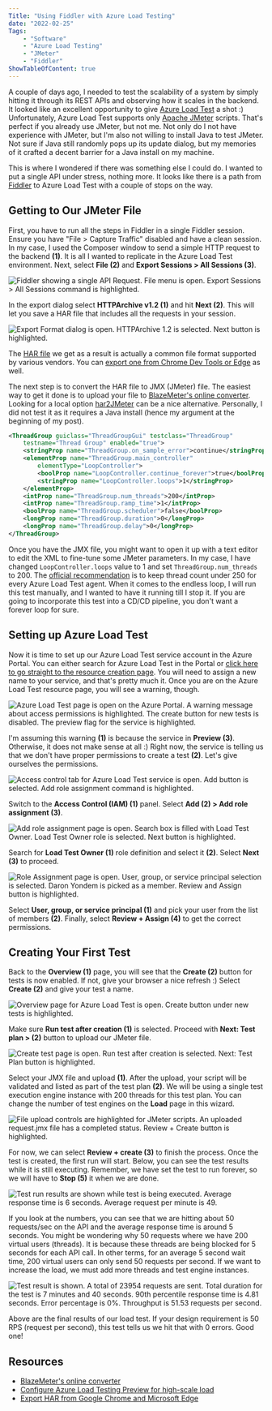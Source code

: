 ```yaml
---
Title: "Using Fiddler with Azure Load Testing"
date: "2022-02-25" 
Tags: 
    - "Software"
    - "Azure Load Testing"
    - "JMeter"
    - "Fiddler"
ShowTableOfContent: true
---
```


A couple of days ago, I needed to test the scalability of a system by simply hitting it through its REST APIs and observing how it scales in the backend. It looked like an excellent opportunity to give [Azure Load Test](https://azure.microsoft.com/en-us/services/load-testing/) a shot :) Unfortunately, Azure Load Test supports only [Apache JMeter](https://jmeter.apache.org/) scripts. That's perfect if you already use JMeter, but not me. Not only do I not have experience with JMeter, but I'm also not willing to install Java to test JMeter. Not sure if Java still randomly pops up its update dialog, but my memories of it crafted a decent barrier for a Java install on my machine.

This is where I wondered if there was something else I could do. I wanted to put a single API under stress, nothing more. It looks like there is a path from [Fiddler](https://www.telerik.com/fiddler) to Azure Load Test with a couple of stops on the way.

## Getting to Our JMeter File

First, you have to run all the steps in Fiddler in a single Fiddler session. Ensure you have "File > Capture Traffic" disabled and have a clean session. In my case, I used the Composer window to send a simple HTTP request to the backend **(1)**. It is all I wanted to replicate in the Azure Load Test environment. Next, select **File (2)** and **Export Sessions > All Sessions (3)**.

![Fiddler showing a single API Request. File menu is open. Export Sessions > All Sessions command is highlighted.](/media/2022/2022-02-25_10-46-01.png)

In the export dialog select **HTTPArchive v1.2 (1)** and hit **Next (2)**. This will let you save a HAR file that includes all the requests in your session.

![Export Format dialog is open. HTTPArchive 1.2 is selected. Next button is highlighted.](/media/2022/2022-02-25_10-53-10.png)

The [HAR file](https://en.wikipedia.org/wiki/HAR_(file_format)) we get as a result is actually a common file format supported by various vendors. You can [export one from Chrome Dev Tools or Edge](https://docs.microsoft.com/en-us/azure/azure-portal/capture-browser-trace) as well.

The next step is to convert the HAR file to JMX (JMeter) file. The easiest way to get it done is to upload your file to [BlazeMeter's online converter](https://converter.blazemeter.com/). Looking for a local option [har2JMeter](https://github.com/bedefaced/har2JMeter) can be a nice alternative. Personally, I did not test it as it requires a Java install (hence my argument at the beginning of my post).

```xml
<ThreadGroup guiclass="ThreadGroupGui" testclass="ThreadGroup" 
    testname="Thread Group" enabled="true">
    <stringProp name="ThreadGroup.on_sample_error">continue</stringProp>
    <elementProp name="ThreadGroup.main_controller" 
        elementType="LoopController">
        <boolProp name="LoopController.continue_forever">true</boolProp>
        <stringProp name="LoopController.loops">1</stringProp>
    </elementProp>
    <intProp name="ThreadGroup.num_threads">200</intProp>
    <intProp name="ThreadGroup.ramp_time">1</intProp>
    <boolProp name="ThreadGroup.scheduler">false</boolProp>
    <longProp name="ThreadGroup.duration">0</longProp>
    <longProp name="ThreadGroup.delay">0</longProp>
</ThreadGroup>
```

Once you have the JMX file, you might want to open it up with a text editor to edit the XML to fine-tune some JMeter parameters. In my case, I have changed `LoopController.loops` value to 1 and set `ThreadGroup.num_threads` to 200. The [official recommendation](https://docs.microsoft.com/en-us/azure/load-testing/how-to-high-scale-load#test-engine-instances) is to keep thread count under 250 for every Azure Load Test agent. When it comes to the endless loop, I will run this test manually, and I wanted to have it running till I stop it. If you are going to incorporate this test into a CD/CD pipeline, you don't want a forever loop for sure.

## Setting up Azure Load Test

Now it is time to set up our Azure Load Test service account in the Azure Portal. You can either search for Azure Load Test in the Portal or [click here to go straight to the resource creation page](https://portal.azure.com/#create/Microsoft.CloudNativeTesting). You will need to assign a new name to your service, and that's pretty much it. Once you are on the Azure Load Test resource page, you will see a warning, though.

![Azure Load Test page is open on the Azure Portal. A warning message about access permissions is highlighted. The create button for new tests is disabled. The preview flag for the service is highlighted.](/media/2022/2022-02-25_11-35-16.png)

I'm assuming this warning **(1)** is because the service in **Preview (3)**. Otherwise, it does not make sense at all :) Right now, the service is telling us that we don't have proper permissions to create a test **(2)**. Let's give ourselves the permissions.

![Access control tab for Azure Load Test service is open. Add button is selected. Add role assignment command is highlighted.](/media/2022/2022-02-25_11-35-38.png)

Switch to the **Access Control (IAM) (1)** panel. Select **Add (2) > Add role assignment (3)**.

![Add role assignment page is open. Search box is filled with Load Test Owner. Load Test Owner role is selected. Next button is highlighted.](/media/2022/2022-02-25_11-36-03.png)

Search for **Load Test Owner (1)** role definition and select it **(2)**. Select **Next (3)** to proceed.

![Role Assignment page is open. User, group, or service principal selection is selected. Daron Yondem is picked as a member. Review and Assign button is highlighted.](/media/2022/2022-02-25_11-36-27.png)

Select **User, group, or service principal (1)** and pick your user from the list of members **(2)**. Finally, select **Review + Assign (4)** to get the correct permissions.

## Creating Your First Test

Back to the **Overview (1)** page, you will see that the **Create (2)** button for tests is now enabled. If not, give your browser a nice refresh :) Select **Create (2)** and give your test a name.

![Overview page for Azure Load Test is open. Create button under new tests is highlighted.](/media/2022/2022-02-25_12-47-24.png)

Make sure **Run test after creation (1)** is selected. Proceed with **Next: Test plan > (2)** button to upload our JMeter file.

![Create test page is open. Run test after creation is selected. Next: Test Plan button is highlighted.](/media/2022/2022-02-25_12-51-00.png)

Select your JMX file and upload **(1)**. After the upload, your script will be validated and listed as part of the test plan **(2)**. We will be using a single test execution engine instance with 200 threads for this test plan. You can change the number of test engines on the **Load** page in this wizard.

![File upload controls are highlighted for JMeter scripts. An uploaded request.jmx file has a completed status. Review + Create button is highlighted.](/media/2022/2022-02-25_12-54-06.png)

For now, we can select **Review + create (3)** to finish the process. Once the test is created, the first run will start. Below, you can see the test results while it is still executing. Remember, we have set the test to run forever, so we will have to **Stop (5)** it when we are done.

![Test run results are shown while test is being executed. Average response time is 6 seconds. Average request per minute is 49.](/media/2022/2022-02-25_13-01-04.png)

If you look at the numbers, you can see that we are hitting about 50 requests/sec on the API and the average response time is around 5 seconds. You might be wondering why 50 requests where we have 200 virtual users (threads). It is because these threads are being blocked for 5 seconds for each API call. In other terms, for an average 5 second wait time, 200 virtual users can only send 50 requests per second. If we want to increase the load, we must add more threads and test engine instances.

![Test result is shown. A total of 23954 requests are sent. Total duration for the test is 7 minutes and 40 seconds. 90th percentile response time is 4.81 seconds. Error percentage is 0%. Throughput is 51.53 requests per second.](/media/2022/2022-02-25_13-49-09.png)

Above are the final results of our load test. If your design requirement is 50 RPS (request per second), this test tells us we hit that with 0 errors. Good one!

## Resources

- [BlazeMeter's online converter](https://converter.blazemeter.com/)
- [Configure Azure Load Testing Preview for high-scale load](https://docs.microsoft.com/en-us/azure/load-testing/how-to-high-scale-load)
- [Export HAR from Google Chrome and Microsoft Edge](https://docs.microsoft.com/en-us/azure/azure-portal/capture-browser-trace)
